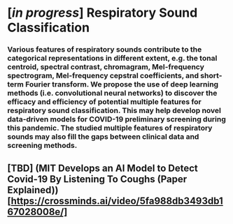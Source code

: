 # [*in progress*] Respiratory Sound Classification

### Various features of respiratory sounds contribute to the categorical representations in different extent, e.g. the tonal centroid, spectral contrast, chromagram, Mel-frequency spectrogram, Mel-frequency cepstral coefficients, and short-term Fourier transform. We propose the use of deep learning methods (i.e. convolutional neural networks) to discover the efficacy and efficiency of potential multiple features for respiratory sound classification. This may help develop novel data-driven models for COVID-19 preliminary screening during this pandemic. The studied multiple features of respiratory sounds may also fill the gaps between clinical data and screening methods.


## [TBD] (MIT Develops an AI Model to Detect Covid-19 By Listening To Coughs (Paper Explained))[https://crossminds.ai/video/5fa988db3493db167028008e/]
